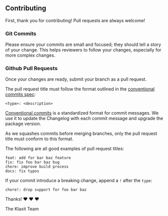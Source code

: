 ## Contributing

First, thank you for contributing! Pull requests are always welcome!

### Git Commits

Please ensure your commits are small and focused; they should tell a story of your change. This helps reviewers to follow your changes, especially for more complex changes.

### Github Pull Requests

Once your changes are ready, submit your branch as a pull request.

The pull request title must follow the format outlined in the [conventional commits spec](https://www.conventionalcommits.org):

```
<type>: <description>
```

[Conventional commits](https://www.conventionalcommits.org) is a standardized format for commit messages. We use it to update the Changelog with each commit message and upgrade the package version.

As we squashes commits before merging branches, only the pull request title must conform to this format.

The following are all good examples of pull request titles:

```text
feat: add for bar baz feature
fix: fix foo bar baz bug
chore: improve build process
docs: fix typos
```

If your commit introduce a breaking change, append a `!` after the `type`:

```text
chore!: drop support for foo bar baz
```

Thanks! :heart: :heart: :heart:

The Klaxit Team
